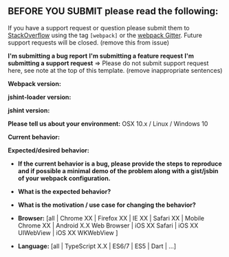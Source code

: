 ## **BEFORE YOU SUBMIT** please read the following:
If you have a support request or question please
submit them to [StackOverflow](http://stackoverflow.com/questions/tagged/webpack) using the tag `[webpack]` or the [webpack Gitter](https://gitter.im/webpack/webpack). Future support requests will be closed.
(remove this from issue)



**I'm submitting a bug report**
**I'm submitting a feature request**
**I'm submitting a support request** => Please do not submit support request here, see note at the top of this template.
(remove inappropriate sentences)


**Webpack version:**


**jshint-loader version:**


**jshint version:**


**Please tell us about your environment:**
OSX 10.x / Linux / Windows 10


**Current behavior:**


**Expected/desired behavior:**


* **If the current behavior is a bug, please provide the steps to reproduce and if possible a minimal demo of the problem along with a gist/jsbin of your webpack configuration.**


* **What is the expected behavior?**


* **What is the motivation / use case for changing the behavior?**


* **Browser:** [all | Chrome XX | Firefox XX | IE XX | Safari XX | Mobile Chrome XX | Android X.X Web Browser | iOS XX Safari | iOS XX UIWebView | iOS XX WKWebView ]

* **Language:** [all | TypeScript X.X | ES6/7 | ES5 | Dart | ...]
